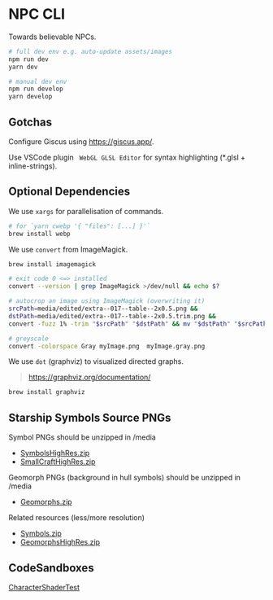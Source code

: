# NPC CLI

Towards believable NPCs.

```sh
# full dev env e.g. auto-update assets/images
npm run dev
yarn dev

# manual dev env
npm run develop
yarn develop
```

## Gotchas

Configure Giscus using https://giscus.app/.

Use VSCode plugin ` WebGL GLSL Editor` for syntax highlighting (*.glsl + inline-strings).

## Optional Dependencies

We use `xargs` for parallelisation of commands.

```sh
# for `yarn cwebp '{ "files": [...] }'`
brew install webp
```

We use `convert` from ImageMagick.

```sh
brew install imagemagick

# exit code 0 <=> installed
convert --version | grep ImageMagick >/dev/null && echo $?

# autocrop an image using ImageMagick (overwriting it)
srcPath=media/edited/extra--017--table--2x0.5.png &&
dstPath=media/edited/extra--017--table--2x0.5.trim.png &&
convert -fuzz 1% -trim "$srcPath" "$dstPath" && mv "$dstPath" "$srcPath"

# greyscale
convert -colorspace Gray myImage.png  myImage.gray.png
```

We use `dot` (graphviz) to visualized directed graphs.
> https://graphviz.org/documentation/

```sh
brew install graphviz
```

## Starship Symbols Source PNGs

Symbol PNGs should be unzipped in /media
- [SymbolsHighRes.zip](http://ericbsmith.no-ip.org/zip/Geomorphs/SymbolsHighRes.zip)
- [SmallCraftHighRes.zip](http://ericbsmith.no-ip.org/zip/Geomorphs/SmallCraftHighRes.zip)

Geomorph PNGs (background in hull symbols) should be unzipped in /media
- [Geomorphs.zip](http://ericbsmith.no-ip.org/zip/Geomorphs/Geomorphs.zip)

Related resources (less/more resolution)
- [Symbols.zip](http://ericbsmith.no-ip.org/zip/Geomorphs/Symbols.zip)
- [GeomorphsHighRes.zip](http://ericbsmith.no-ip.org/zip/Geomorphs/GeomorphsHighRes.zip)

## CodeSandboxes

[CharacterShaderTest](https://codesandbox.io/p/github/rob-myers/three-js-examples/test-branch?layout=%257B%2522sidebarPanel%2522%253A%2522EXPLORER%2522%252C%2522rootPanelGroup%2522%253A%257B%2522direction%2522%253A%2522horizontal%2522%252C%2522contentType%2522%253A%2522UNKNOWN%2522%252C%2522type%2522%253A%2522PANEL_GROUP%2522%252C%2522id%2522%253A%2522ROOT_LAYOUT%2522%252C%2522panels%2522%253A%255B%257B%2522type%2522%253A%2522PANEL_GROUP%2522%252C%2522contentType%2522%253A%2522UNKNOWN%2522%252C%2522direction%2522%253A%2522vertical%2522%252C%2522id%2522%253A%2522clvqpbvf700083b6nuxutsh34%2522%252C%2522sizes%2522%253A%255B70%252C30%255D%252C%2522panels%2522%253A%255B%257B%2522type%2522%253A%2522PANEL_GROUP%2522%252C%2522contentType%2522%253A%2522EDITOR%2522%252C%2522direction%2522%253A%2522horizontal%2522%252C%2522id%2522%253A%2522EDITOR%2522%252C%2522panels%2522%253A%255B%257B%2522type%2522%253A%2522PANEL%2522%252C%2522contentType%2522%253A%2522EDITOR%2522%252C%2522id%2522%253A%2522clvqpbvf700023b6naehyfnvg%2522%257D%255D%257D%252C%257B%2522type%2522%253A%2522PANEL_GROUP%2522%252C%2522contentType%2522%253A%2522SHELLS%2522%252C%2522direction%2522%253A%2522horizontal%2522%252C%2522id%2522%253A%2522SHELLS%2522%252C%2522panels%2522%253A%255B%257B%2522type%2522%253A%2522PANEL%2522%252C%2522contentType%2522%253A%2522SHELLS%2522%252C%2522id%2522%253A%2522clvqpbvf700053b6nfo8hm6cw%2522%257D%255D%252C%2522sizes%2522%253A%255B100%255D%257D%255D%257D%252C%257B%2522type%2522%253A%2522PANEL_GROUP%2522%252C%2522contentType%2522%253A%2522DEVTOOLS%2522%252C%2522direction%2522%253A%2522vertical%2522%252C%2522id%2522%253A%2522DEVTOOLS%2522%252C%2522panels%2522%253A%255B%257B%2522type%2522%253A%2522PANEL%2522%252C%2522contentType%2522%253A%2522DEVTOOLS%2522%252C%2522id%2522%253A%2522clvqpbvf700073b6ngqvj3f3x%2522%257D%255D%252C%2522sizes%2522%253A%255B100%255D%257D%255D%252C%2522sizes%2522%253A%255B50%252C50%255D%257D%252C%2522tabbedPanels%2522%253A%257B%2522clvqpbvf700023b6naehyfnvg%2522%253A%257B%2522tabs%2522%253A%255B%257B%2522id%2522%253A%2522clvqpbvf700013b6no0b0n3r9%2522%252C%2522mode%2522%253A%2522permanent%2522%252C%2522type%2522%253A%2522FILE%2522%252C%2522filepath%2522%253A%2522%252FREADME.md%2522%252C%2522state%2522%253A%2522IDLE%2522%257D%255D%252C%2522id%2522%253A%2522clvqpbvf700023b6naehyfnvg%2522%252C%2522activeTabId%2522%253A%2522clvqpbvf700013b6no0b0n3r9%2522%257D%252C%2522clvqpbvf700073b6ngqvj3f3x%2522%253A%257B%2522tabs%2522%253A%255B%257B%2522id%2522%253A%2522clvqpbvf700063b6nj34kwxof%2522%252C%2522mode%2522%253A%2522permanent%2522%252C%2522type%2522%253A%2522TASK_PORT%2522%252C%2522taskId%2522%253A%2522dev%2522%252C%2522port%2522%253A5173%252C%2522path%2522%253A%2522%252F%253Fcomponent%253DCharacterShaderTest%2522%257D%255D%252C%2522id%2522%253A%2522clvqpbvf700073b6ngqvj3f3x%2522%252C%2522activeTabId%2522%253A%2522clvqpbvf700063b6nj34kwxof%2522%257D%252C%2522clvqpbvf700053b6nfo8hm6cw%2522%253A%257B%2522tabs%2522%253A%255B%257B%2522id%2522%253A%2522clvqpbvf700033b6n6cfo4x0t%2522%252C%2522mode%2522%253A%2522permanent%2522%252C%2522type%2522%253A%2522TASK_LOG%2522%252C%2522taskId%2522%253A%2522dev%2522%257D%252C%257B%2522id%2522%253A%2522clvqpbvf700043b6nq1lxspli%2522%252C%2522mode%2522%253A%2522permanent%2522%252C%2522type%2522%253A%2522TERMINAL%2522%252C%2522shellId%2522%253A%2522clvqbqudf001yddgyh82hfhyq%2522%257D%255D%252C%2522id%2522%253A%2522clvqpbvf700053b6nfo8hm6cw%2522%252C%2522activeTabId%2522%253A%2522clvqpbvf700033b6n6cfo4x0t%2522%257D%257D%252C%2522showDevtools%2522%253Atrue%252C%2522showShells%2522%253Atrue%252C%2522showSidebar%2522%253Atrue%252C%2522sidebarPanelSize%2522%253A15%257D)